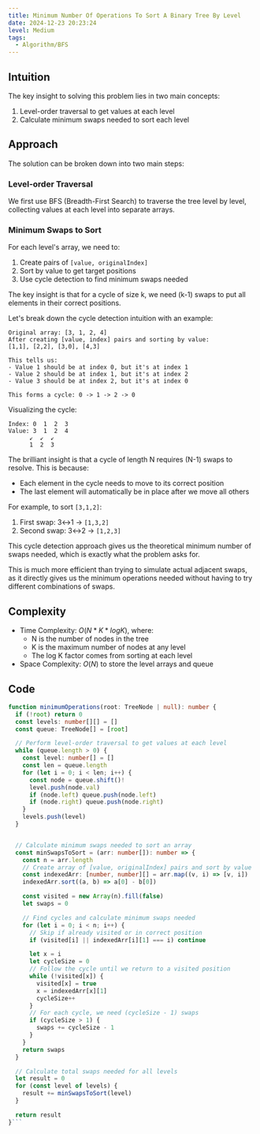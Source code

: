 ```yaml
---
title: Minimum Number Of Operations To Sort A Binary Tree By Level
date: 2024-12-23 20:23:24
level: Medium
tags: 
  - Algorithm/BFS
---
```


## Intuition

The key insight to solving this problem lies in two main concepts:

1. Level-order traversal to get values at each level
2. Calculate minimum swaps needed to sort each level

## Approach

The solution can be broken down into two main steps:

### Level-order Traversal

We first use BFS (Breadth-First Search) to traverse the tree level by level, collecting values at each level into separate arrays.

### Minimum Swaps to Sort

For each level's array, we need to:
1. Create pairs of `[value, originalIndex]`
2. Sort by value to get target positions
3. Use cycle detection to find minimum swaps needed

The key insight is that for a cycle of size k, we need (k-1) swaps to put all elements in their correct positions.

Let's break down the cycle detection intuition with an example:

```text
Original array: [3, 1, 2, 4]
After creating [value, index] pairs and sorting by value:
[1,1], [2,2], [3,0], [4,3]

This tells us:
- Value 1 should be at index 0, but it's at index 1
- Value 2 should be at index 1, but it's at index 2
- Value 3 should be at index 2, but it's at index 0

This forms a cycle: 0 -> 1 -> 2 -> 0
```

Visualizing the cycle:

```text
Index: 0  1  2  3
Value: 3  1  2  4
      ↙  ↙  ↙
      1  2  3
```

The brilliant insight is that a cycle of length N requires (N-1) swaps to resolve. This is because:
- Each element in the cycle needs to move to its correct position
- The last element will automatically be in place after we move all others

For example, to sort `[3,1,2]`:
1. First swap: 3↔1 → `[1,3,2]`
2. Second swap: 3↔2 → `[1,2,3]`

This cycle detection approach gives us the theoretical minimum number of swaps needed, which is exactly what the problem asks for.

This is much more efficient than trying to simulate actual adjacent swaps, as it directly gives us the minimum operations needed without having to try different combinations of swaps.

## Complexity

- Time Complexity: $O(N * K * log K)$, where:
  - N is the number of nodes in the tree
  - K is the maximum number of nodes at any level
  - The log K factor comes from sorting at each level
- Space Complexity: $O(N)$ to store the level arrays and queue

## Code

```typescript
function minimumOperations(root: TreeNode | null): number {
  if (!root) return 0
  const levels: number[][] = []
  const queue: TreeNode[] = [root]

  // Perform level-order traversal to get values at each level
  while (queue.length > 0) {
    const level: number[] = []
    const len = queue.length
    for (let i = 0; i < len; i++) {
      const node = queue.shift()!
      level.push(node.val)
      if (node.left) queue.push(node.left)
      if (node.right) queue.push(node.right)
    }
    levels.push(level)
  }


  // Calculate minimum swaps needed to sort an array
  const minSwapsToSort = (arr: number[]): number => {
    const n = arr.length
    // Create array of [value, originalIndex] pairs and sort by value
    const indexedArr: [number, number][] = arr.map((v, i) => [v, i])
    indexedArr.sort((a, b) => a[0] - b[0])

    const visited = new Array(n).fill(false)
    let swaps = 0

    // Find cycles and calculate minimum swaps needed
    for (let i = 0; i < n; i++) {
      // Skip if already visited or in correct position
      if (visited[i] || indexedArr[i][1] === i) continue

      let x = i
      let cycleSize = 0
      // Follow the cycle until we return to a visited position
      while (!visited[x]) {
        visited[x] = true
        x = indexedArr[x][1]
        cycleSize++
      }
      // For each cycle, we need (cycleSize - 1) swaps
      if (cycleSize > 1) {
        swaps += cycleSize - 1
      }
    }
    return swaps
  }

  // Calculate total swaps needed for all levels
  let result = 0
  for (const level of levels) {
    result += minSwapsToSort(level)
  }

  return result
}```
